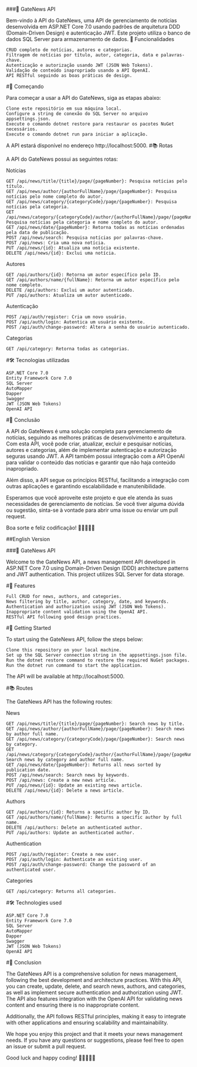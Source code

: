 ###📰 GateNews API

Bem-vindo à API do GateNews, uma API de gerenciamento de notícias desenvolvida em ASP.NET Core 7.0 usando padrões de arquitetura DDD (Domain-Driven Design) e autenticação JWT. Este projeto utiliza o banco de dados SQL Server para armazenamento de dados.
🌟 Funcionalidades

    CRUD completo de notícias, autores e categorias.
    Filtragem de notícias por título, autor, categoria, data e palavras-chave.
    Autenticação e autorização usando JWT (JSON Web Tokens).
    Validação de conteúdo inapropriado usando a API OpenAI.
    API RESTful seguindo as boas práticas de design.

#🚀 Começando

Para começar a usar a API do GateNews, siga as etapas abaixo:

    Clone este repositório em sua máquina local.
    Configure a string de conexão do SQL Server no arquivo appsettings.json.
    Execute o comando dotnet restore para restaurar os pacotes NuGet necessários.
    Execute o comando dotnet run para iniciar a aplicação.

A API estará disponível no endereço http://localhost:5000.
#📚 Rotas

A API do GateNews possui as seguintes rotas:

Notícias

    GET /api/news/title/{title}/page/{pageNumber}: Pesquisa notícias pelo título.
    GET /api/news/author/{authorFullName}/page/{pageNumber}: Pesquisa notícias pelo nome completo do autor.
    GET /api/news/category/{categoryCode}/page/{pageNumber}: Pesquisa notícias pela categoria.
    GET /api/news/category/{categoryCode}/author/{authorFullName}/page/{pageNumber}: Pesquisa notícias pela categoria e nome completo do autor.
    GET /api/news/date/{pageNumber}: Retorna todas as notícias ordenadas pela data de publicação.
    POST /api/news/search: Pesquisa notícias por palavras-chave.
    POST /api/news: Cria uma nova notícia.
    PUT /api/news/{id}: Atualiza uma notícia existente.
    DELETE /api/news/{id}: Exclui uma notícia.

Autores

    GET /api/authors/{id}: Retorna um autor específico pelo ID.
    GET /api/authors/name/{fullName}: Retorna um autor específico pelo nome completo.
    DELETE /api/authors: Exclui um autor autenticado.
    PUT /api/authors: Atualiza um autor autenticado.

Autenticação

    POST /api/auth/register: Cria um novo usuário.
    POST /api/auth/login: Autentica um usuário existente.
    POST /api/auth/change-password: Altera a senha do usuário autenticado.

Categorias

    GET /api/category: Retorna todas as categorias.


#🛠️ Tecnologias utilizadas

    ASP.NET Core 7.0
    Entity Framework Core 7.0
    SQL Server
    AutoMapper
    Dapper
    Swagger
    JWT (JSON Web Tokens)
    OpenAI API

#📖 Conclusão

A API do GateNews é uma solução completa para gerenciamento de notícias, seguindo as melhores práticas de desenvolvimento e arquitetura. Com esta API, você pode criar, atualizar, excluir e pesquisar notícias, autores e categorias, além de implementar autenticação e autorização seguras usando JWT. A API também possui integração com a API OpenAI para validar o conteúdo das notícias e garantir que não haja conteúdo inapropriado.

Além disso, a API segue os princípios RESTful, facilitando a integração com outras aplicações e garantindo escalabilidade e manutenibilidade.

Esperamos que você aproveite este projeto e que ele atenda às suas necessidades de gerenciamento de notícias. Se você tiver alguma dúvida ou sugestão, sinta-se à vontade para abrir uma issue ou enviar um pull request.

Boa sorte e feliz codificação! 🚀👩‍💻👨‍💻


##English Version

###📰 GateNews API

Welcome to the GateNews API, a news management API developed in ASP.NET Core 7.0 using Domain-Driven Design (DDD) architecture patterns and JWT authentication. This project utilizes SQL Server for data storage.

#🌟 Features

    Full CRUD for news, authors, and categories.
    News filtering by title, author, category, date, and keywords.
    Authentication and authorization using JWT (JSON Web Tokens).
    Inappropriate content validation using the OpenAI API.
    RESTful API following good design practices.

#🚀 Getting Started

To start using the GateNews API, follow the steps below:

    Clone this repository on your local machine.
    Set up the SQL Server connection string in the appsettings.json file.
    Run the dotnet restore command to restore the required NuGet packages.
    Run the dotnet run command to start the application.

The API will be available at http://localhost:5000.

#📚 Routes

The GateNews API has the following routes:

News

    GET /api/news/title/{title}/page/{pageNumber}: Search news by title.
    GET /api/news/author/{authorFullName}/page/{pageNumber}: Search news by author full name.
    GET /api/news/category/{categoryCode}/page/{pageNumber}: Search news by category.
    GET /api/news/category/{categoryCode}/author/{authorFullName}/page/{pageNumber}: Search news by category and author full name.
    GET /api/news/date/{pageNumber}: Returns all news sorted by publication date.
    POST /api/news/search: Search news by keywords.
    POST /api/news: Create a new news article.
    PUT /api/news/{id}: Update an existing news article.
    DELETE /api/news/{id}: Delete a news article.

Authors

    GET /api/authors/{id}: Returns a specific author by ID.
    GET /api/authors/name/{fullName}: Returns a specific author by full name.
    DELETE /api/authors: Delete an authenticated author.
    PUT /api/authors: Update an authenticated author.

Authentication

    POST /api/auth/register: Create a new user.
    POST /api/auth/login: Authenticate an existing user.
    POST /api/auth/change-password: Change the password of an authenticated user.

Categories

    GET /api/category: Returns all categories.

#🛠️ Technologies used

    ASP.NET Core 7.0
    Entity Framework Core 7.0
    SQL Server
    AutoMapper
    Dapper
    Swagger
    JWT (JSON Web Tokens)
    OpenAI API

#📖 Conclusion

The GateNews API is a comprehensive solution for news management, following the best development and architecture practices. With this API, you can create, update, delete, and search news, authors, and categories, as well as implement secure authentication and authorization using JWT. The API also features integration with the OpenAI API for validating news content and ensuring there is no inappropriate content.

Additionally, the API follows RESTful principles, making it easy to integrate with other applications and ensuring scalability and maintainability.

We hope you enjoy this project and that it meets your news management needs. If you have any questions or suggestions, please feel free to open an issue or submit a pull request.

Good luck and happy coding! 🚀👩‍💻👨‍💻